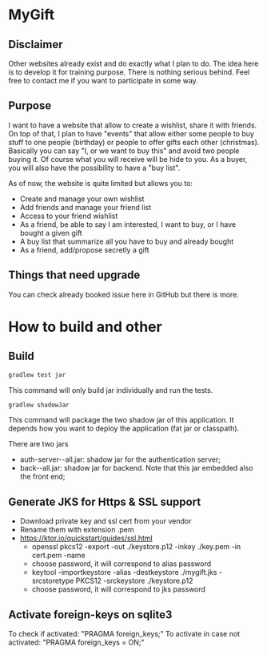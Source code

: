# MyGift

## Disclaimer

Other websites already exist and do exactly what I plan to do. The idea here
is to develop it for training purpose. There is nothing serious behind. Feel
free to contact me if you want to participate in some way.

## Purpose

I want to have a website that allow to create a wishlist, share it with friends.
On top of that, I plan to have "events" that allow either some people to buy stuff
to one people (birthday) or people to offer gifts each other (christmas). Basically
you can say "I, or we want to buy this" and avoid two people buying it. Of course
what you will receive will be hide to you. As a buyer, you will also have the possibility
to have a "buy list".

As of now, the website is quite limited but allows you to:

- Create and manage your own wishlist
- Add friends and manage your friend list
- Access to your friend wishlist
- As a friend, be able to say I am interested, I want to buy, or I have bought a given gift
- A buy list that summarize all you have to buy and already bought
- As a friend, add/propose secretly a gift

## Things that need upgrade

You can check already booked issue here in GitHub but there is more.

# How to build and other

## Build

```bash
gradlew test jar
```

This command will only build jar individually and run the tests.

```bash
gradlew shadowJar
```

This command will package the two shadow jar of this application. It depends how you want to deploy the application (fat
jar or classpath).

There are two jars

- auth-server-<version>-all.jar: shadow jar for the authentication server;
- back-<version>-all.jar: shadow jar for backend. Note that this jar embedded also the front end;

## Generate JKS for Https & SSL support

- Download private key and ssl cert from your vendor
- Rename them with extension .pem
- https://ktor.io/quickstart/guides/ssl.html
    - openssl pkcs12 -export -out ./keystore.p12 -inkey ./key.pem -in cert.pem -name <name>
    - choose password, it will correspond to alias password
    - keytool -importkeystore -alias <alias> -destkeystore ./mygift.jks -srcstoretype PKCS12 -srckeystore ./keystore.p12
    - choose password, it will correspond to jks password

## Activate foreign-keys on sqlite3

To check if activated: "PRAGMA foreign_keys;"
To activate in case not activated: "PRAGMA foreign_keys = ON;"
